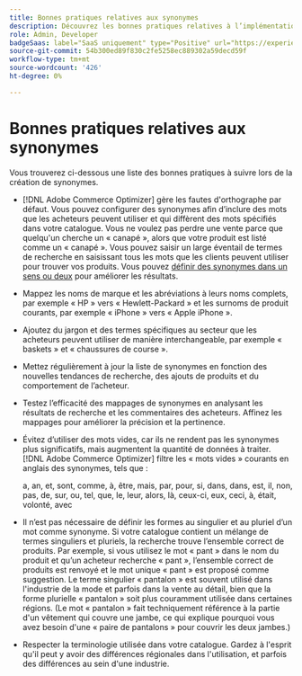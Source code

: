 ```yaml
---
title: Bonnes pratiques relatives aux synonymes
description: Découvrez les bonnes pratiques relatives à l’implémentation de synonymes dans votre boutique.
role: Admin, Developer
badgeSaas: label="SaaS uniquement" type="Positive" url="https://experienceleague.adobe.com/en/docs/commerce/user-guides/product-solutions" tooltip="S’applique uniquement aux projets Adobe Commerce as a Cloud Service et Adobe Commerce Optimizer (infrastructure SaaS gérée par Adobe)."
source-git-commit: 54b300ed89f830c2fe5258ec889302a59decd59f
workflow-type: tm+mt
source-wordcount: '426'
ht-degree: 0%

---
```


# Bonnes pratiques relatives aux synonymes

Vous trouverez ci-dessous une liste des bonnes pratiques à suivre lors de la création de synonymes.

- [!DNL Adobe Commerce Optimizer] gère les fautes d&#39;orthographe par défaut. Vous pouvez configurer des synonymes afin d’inclure des mots que les acheteurs peuvent utiliser et qui diffèrent des mots spécifiés dans votre catalogue. Vous ne voulez pas perdre une vente parce que quelqu&#39;un cherche un « canapé », alors que votre produit est listé comme un « canapé ». Vous pouvez saisir un large éventail de termes de recherche en saisissant tous les mots que les clients peuvent utiliser pour trouver vos produits. Vous pouvez [définir des synonymes dans un sens ou deux](add.md#step-2-define-the-synonym-by-type) pour améliorer les résultats.

- Mappez les noms de marque et les abréviations à leurs noms complets, par exemple « HP » vers « Hewlett-Packard » et les surnoms de produit courants, par exemple « iPhone » vers « Apple iPhone ».

- Ajoutez du jargon et des termes spécifiques au secteur que les acheteurs peuvent utiliser de manière interchangeable, par exemple « baskets » et « chaussures de course ».

- Mettez régulièrement à jour la liste de synonymes en fonction des nouvelles tendances de recherche, des ajouts de produits et du comportement de l’acheteur.

- Testez l’efficacité des mappages de synonymes en analysant les résultats de recherche et les commentaires des acheteurs. Affinez les mappages pour améliorer la précision et la pertinence.

- Évitez d’utiliser des mots vides, car ils ne rendent pas les synonymes plus significatifs, mais augmentent la quantité de données à traiter. [!DNL Adobe Commerce Optimizer] filtre les « mots vides » courants en anglais des synonymes, tels que :

  a, an, et, sont, comme, à, être, mais, par, pour, si, dans, dans, est, il, non, pas, de, sur, ou, tel, que, le, leur, alors, là, ceux-ci, eux, ceci, à, était, volonté, avec

- Il n’est pas nécessaire de définir les formes au singulier et au pluriel d’un mot comme synonyme. Si votre catalogue contient un mélange de termes singuliers et pluriels, la recherche trouve l’ensemble correct de produits. Par exemple, si vous utilisez le mot « pant » dans le nom du produit et qu’un acheteur recherche « pant », l’ensemble correct de produits est renvoyé et le mot unique « pant » est proposé comme suggestion. Le terme singulier « pantalon » est souvent utilisé dans l&#39;industrie de la mode et parfois dans la vente au détail, bien que la forme plurielle « pantalon » soit plus couramment utilisée dans certaines régions. (Le mot « pantalon » fait techniquement référence à la partie d&#39;un vêtement qui couvre une jambe, ce qui explique pourquoi vous avez besoin d&#39;une « paire de pantalons » pour couvrir les deux jambes.)

- Respecter la terminologie utilisée dans votre catalogue. Gardez à l&#39;esprit qu&#39;il peut y avoir des différences régionales dans l&#39;utilisation, et parfois des différences au sein d&#39;une industrie.
